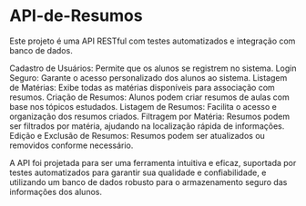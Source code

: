 # API-de-Resumos
Este projeto é uma API RESTful com testes automatizados e integração com banco de dados.

Cadastro de Usuários: Permite que os alunos se registrem no sistema.
Login Seguro: Garante o acesso personalizado dos alunos ao sistema.
Listagem de Matérias: Exibe todas as matérias disponíveis para associação com resumos.
Criação de Resumos: Alunos podem criar resumos de aulas com base nos tópicos estudados.
Listagem de Resumos: Facilita o acesso e organização dos resumos criados.
Filtragem por Matéria: Resumos podem ser filtrados por matéria, ajudando na localização rápida de informações.
Edição e Exclusão de Resumos: Resumos podem ser atualizados ou removidos conforme necessário.

A API foi projetada para ser uma ferramenta intuitiva e eficaz, suportada por testes automatizados para garantir sua qualidade e confiabilidade, e utilizando um banco de dados robusto para o armazenamento seguro das informações dos alunos.